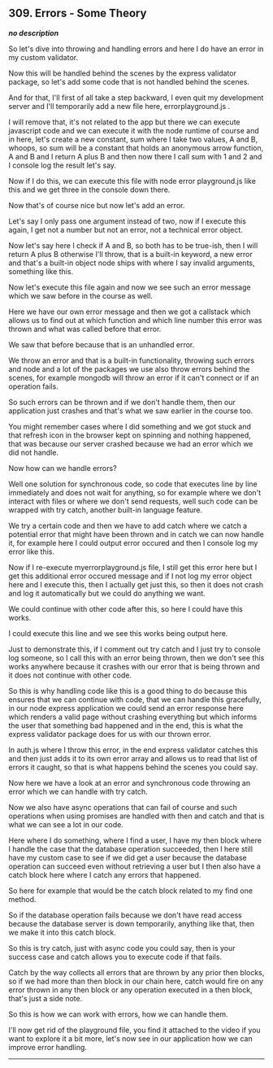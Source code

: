 ## 309. Errors - Some Theory

<strong><em>no description</em></strong>

So let's dive into throwing and handling errors and here I do have an error in
my custom validator. 

Now this will be handled behind the scenes by the express validator package, so
let's add some code that is not handled behind the scenes. 

And for that, I'll first of all take a step backward, I even quit my development
server and I'll temporarily add a new file here, errorplayground.js . 

I will remove that, it's not related to the app but there we can execute
javascript code and we can execute it with the node runtime of course and in
here, let's create a new constant, sum where I take two values, A and B, whoops,
so sum will be a constant that holds an anonymous arrow function, A and B and I
return A plus B and then now there I call sum with 1 and 2 and I console log the
result let's say. 

Now if I do this, we can execute this file with node error playground.js like
this and we get three in the console down there. 

Now that's of course nice but now let's add an error. 

Let's say I only pass one argument instead of two, now if I execute this again,
I get not a number but not an error, not a technical error object. 

Now let's say here I check if A and B, so both has to be true-ish, then I will
return A plus B otherwise I'll throw, that is a built-in keyword, a new error
and that's a built-in object node ships with where I say invalid arguments,
something like this. 

Now let's execute this file again and now we see such an error message which we
saw before in the course as well. 

Here we have our own error message and then we got a callstack which allows us
to find out at which function and which line number this error was thrown and
what was called before that error. 

We saw that before because that is an unhandled error. 

We throw an error and that is a built-in functionality, throwing such errors and
node and a lot of the packages we use also throw errors behind the scenes, for
example mongodb will throw an error if it can't connect or if an operation
fails. 

So such errors can be thrown and if we don't handle them, then our application
just crashes and that's what we saw earlier in the course too. 

You might remember cases where I did something and we got stuck and that refresh
icon in the browser kept on spinning and nothing happened, that was because our
server crashed because we had an error which we did not handle. 

Now how can we handle errors? 

Well one solution for synchronous code, so code that executes line by line
immediately and does not wait for anything, so for example where we don't
interact with files or where we don't send requests, well such code can be
wrapped with try catch, another built-in language feature. 

We try a certain code and then we have to add catch where we catch a potential
error that might have been thrown and in catch we can now handle it, for example
here I could output error occured and then I console log my error like this. 

Now if I re-execute myerrorplayground.js file, I still get this error here but I
get this additional error occured message and if I not log my error object here
and I execute this, then I actually get just this, so then it does not crash and
log it automatically but we could do anything we want. 

We could continue with other code after this, so here I could have this works. 

I could execute this line and we see this works being output here. 

Just to demonstrate this, if I comment out try catch and I just try to console
log someone, so I call this with an error being thrown, then we don't see this
works anywhere because it crashes with our error that is being thrown and it
does not continue with other code. 

So this is why handling code like this is a good thing to do because this
ensures that we can continue with code, that we can handle this gracefully, in
our node express application we could send an error response here which renders
a valid page without crashing everything but which informs the user that
something bad happened and in the end, this is what the express validator
package does for us with our thrown error. 

In auth.js where I throw this error, in the end express validator catches this
and then just adds it to its own error array and allows us to read that list of
errors it caught, so that is what happens behind the scenes you could say. 

Now here we have a look at an error and synchronous code throwing an error which
we can handle with try catch. 

Now we also have async operations that can fail of course and such operations
when using promises are handled with then and catch and that is what we can see
a lot in our code. 

Here where I do something, where I find a user, I have my then block where I
handle the case that the database operation succeeded,  then I here still have
my custom case to see if we did get a user because the database operation can
succeed even without retrieving a user but I then also have a catch block here
where I catch any errors that happened. 

So here for example that would be the catch block related to my find one method.


So if the database operation fails because we don't have read access because the
database server is down temporarily, anything like that, then we make it into
this catch block. 

So this is try catch, just with async code you could say, then is your success
case and catch allows you to execute code if that fails. 

Catch by the way collects all errors that are thrown by any prior then blocks,
so if we had more than then block in our chain here, catch would fire on any
error thrown in any then block or any operation executed in a then block, that's
just a side note. 

So this is how we can work with errors, how we can handle them. 

I'll now get rid of the playground file, you find it attached to the video if
you want to explore it a bit more, let's now see in our application how we can
improve error handling. 

---